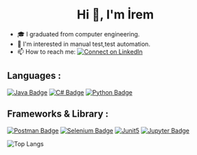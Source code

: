 <h1 align="center">Hi 👋, I'm İrem</h1>

- 🎓️ I graduated from computer engineering.
- 🌱 I'm interested in  manual test,test automation.
- 📫 How to reach me:  [![Connect on LinkedIn](https://img.shields.io/badge/--linkedin?label=LinkedIn&logo=LinkedIn&style=social)](https://www.linkedin.com/in/iremnur-kucukenez/)

## Languages :
[![Java Badge](https://img.shields.io/badge/Java-ED8B00?style=for-the-badge&logo=java&logoColor=white)](link)
[![C# Badge](https://img.shields.io/badge/C%23-239120?style=for-the-badge&logo=c-sharp&logoColor=white)](link)
[![Python Badge](https://img.shields.io/badge/Python-FFD43B?style=for-the-badge&logo=python&logoColor=blue)](link)

## Frameworks & Library :
[![Postman Badge](https://img.shields.io/badge/Postman-FF6C37?style=for-the-badge&logo=Postman&logoColor=white)](link)
[![Selenium Badge](https://img.shields.io/badge/Selenium-43B02A?style=for-the-badge&logo=Selenium&logoColor=white)](link)
[![Junit5](https://img.shields.io/badge/Junit5-25A162?style=for-the-badge&logo=junit5&logoColor=white)](link)
[![Jupyter Badge](https://img.shields.io/badge/Jupyter-F37626.svg?&style=for-the-badge&logo=Jupyter&logoColor=white)](link)

![Top Langs](https://github-readme-stats.vercel.app/api/top-langs/?username=iremnurk&theme=tokyonight&langs_count=10&layout=compact)
